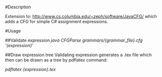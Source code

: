 #Description

Extension to: http://www.cs.columbia.edu/~zeph/software/JavaCFG/
which adds a CFG for simple C# assignment expressions.

#Usage

##Validate expression
*java CFGParse grammars/{grammar_file}.cfg '{expression}'*

##Draw expression tree
Validating expression generates a .tex file which then can be drawn as a tree by pdflatex command:

*pdflatex {expression}.tex*


